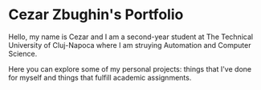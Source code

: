# Cezar Zbughin's Portfolio
Hello, my name is Cezar and I am a second-year student at The Technical University of Cluj-Napoca where I am struying Automation and Computer Science.

Here you can explore some of my personal projects: things that I've done for myself and things that fulfill academic assignments.


